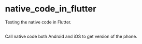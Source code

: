 # native_code_in_flutter
Testing the native code in Flutter.<br><br>

Call native code both Android and iOS to get version of the phone.<br><br>

